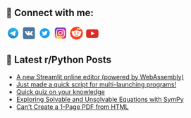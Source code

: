 ## 🔎 Connect with me:
[<img src="https://github.com/bullbesh/bullbesh/blob/main/images/Telegram.png" width="32" height="32" />](https://t.me/bullbesh)
[<img src="https://github.com/bullbesh/bullbesh/blob/main/images/VK.png" width="32" height="32" />](https://vk.com/bullbesh)
[<img src="https://github.com/bullbesh/bullbesh/blob/main/images/Twitter.png" width="32" height="32" />](https://twitter.com/bullbesh1)
[<img src="https://github.com/bullbesh/bullbesh/blob/main/images/Instagram.png" width="32" height="32" />](https://www.instagram.com/bullbesh)
[<img src="https://github.com/bullbesh/bullbesh/blob/main/images/Reddit.png" width="32" height="32" />](https://www.reddit.com/user/bullbesh)
[<img src="https://github.com/bullbesh/bullbesh/blob/main/images/YouTube.png" width="32" height="32" />](https://www.youtube.com/channel/UCtfjRs6uzgq5mfm8S06WTcg)

## 📕 Latest r/Python Posts
<!-- BLOG-POST-LIST:START -->
- [A new Streamlit online editor &lpar;powered by WebAssembly&rpar;](https://www.reddit.com/r/Python/comments/1gftest/a_new_streamlit_online_editor_powered_by/)
- [Just made a quick script for multi-launching programs!](https://www.reddit.com/r/Python/comments/1gft9ao/just_made_a_quick_script_for_multilaunching/)
- [Quick quiz on your knowledge](https://www.reddit.com/r/Python/comments/1gfs0ee/quick_quiz_on_your_knowledge/)
- [Exploring Solvable and Unsolvable Equations with SymPy](https://www.reddit.com/r/Python/comments/1gfpycw/exploring_solvable_and_unsolvable_equations_with/)
- [Can&#39;t Create a 1-Page PDF from HTML](https://www.reddit.com/r/Python/comments/1gfpmvg/cant_create_a_1page_pdf_from_html/)
<!-- BLOG-POST-LIST:END -->
